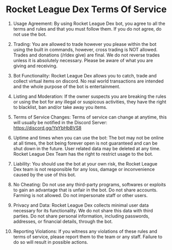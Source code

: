 # Rocket League Dex Terms Of Service
1. Usage Agreement:
By using Rocket League Dex bot, you agree to all the terms and rules and that you must follow them. 
If you do not agree, do not use the bot.

2. Trading:
You are allowed to trade however you please within the bot using the built in commands, however, cross trading is NOT allowed. Trades and donations (/rldex give) are final. We do not reverse trades unless it is absolutely necessary. Please be aware of what you are giving and receiving.
   
3. Bot Functionality: Rocket League Dex allows you to catch, trade and collect virtual items on discord. No real world transactions are intended and the whole purpose of the bot is entertainment.

4. Listing and Moderation: If the owner suspects you are breaking the rules or using the bot for any illegal or suspicous activities, they have the right to blacklist, ban and/or take away you items.

5. Terms of Service Changes: Terms of service can change at anytime, this will usually be notified in the Discord Server: https://discord.gg/YpYbHbBVS8

6. Uptime and times when you can use the bot: The bot may not be online at all times, the bot being forever open is not guaranteed and can be shut down in the future. User related data may be deleted at any time. Rocket League Dex Team has the right to restrict usage to the bot.

7. Liability: You should use the bot at your own risk, the Rocket League Dex team is not responsible for any loss, damage or inconvenience caused by the use of this bot.

8. No Cheating: Do not use any third-party programs, softwares or exploits to gain an advantage that is unfair in the bot. Do not share accounts. Farming is not allowed. Do not impersonate staff or other users.

9. Privacy and Data: Rocket League Dex collects minimal user data necessary for its functionality. We do not share this data with third parties. Do not share personal information, including passwords, addresses, or financial details, through the bot.

10. Reporting Violations: If you witness any violations of these rules and terms of service, please report them to the team or any staff. Failure to do so will result in possible actions.  
